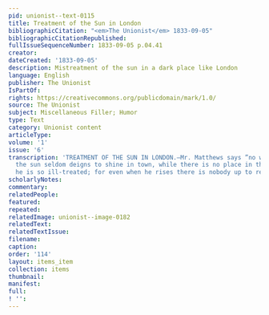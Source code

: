 ```yaml
---
pid: unionist--text-0115
title: Treatment of the Sun in London
bibliographicCitation: "<em>The Unionist</em> 1833-09-05"
bibliographicCitationRepublished: 
fullIssueSequenceNumber: 1833-09-05 p.04.41
creator: 
dateCreated: '1833-09-05'
description: Mistreatment of the sun in a dark place like London
language: English
publisher: The Unionist
IsPartOf: 
rights: https://creativecommons.org/publicdomain/mark/1.0/
source: The Unionist
subject: Miscellaneous Filler; Humor
type: Text
category: Unionist content
articleType: 
volume: '1'
issue: '6'
transcription: 'TREATMENT OF THE SUN IN LONDON.—Mr. Matthews says ”no wonder that
  the sun seldom deigns to shine in town, while there is no place in the world where
  he is so ill-treated; for even when he rises there is nobody up to receive him.” '
scholarlyNotes: 
commentary: 
relatedPeople: 
featured: 
repeated: 
relatedImage: unionist--image-0182
relatedText: 
relatedTextIssue: 
filename: 
caption: 
order: '114'
layout: items_item
collection: items
thumbnail: 
manifest: 
full: 
! '': 
---
```

